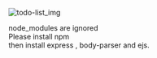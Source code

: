 ![todo-list_img](https://user-images.githubusercontent.com/75977991/174728234-9547acc4-86e4-4c9c-9592-65d274c47391.JPG)

node_modules are ignored <br>
Please install npm <br>
then install express , body-parser and ejs.

